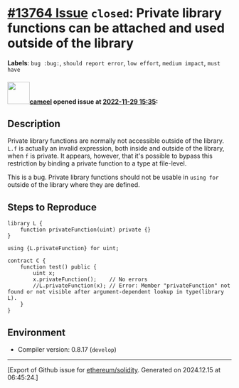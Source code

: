 # [\#13764 Issue](https://github.com/ethereum/solidity/issues/13764) `closed`: Private library functions can be attached and used outside of the library
**Labels**: `bug :bug:`, `should report error`, `low effort`, `medium impact`, `must have`


#### <img src="https://avatars.githubusercontent.com/u/137030?v=4" width="50">[cameel](https://github.com/cameel) opened issue at [2022-11-29 15:35](https://github.com/ethereum/solidity/issues/13764):

## Description
Private library functions are normally not accessible outside of the library. `L.f` is actually an invalid expression, both inside and outside of the library, when `f` is private. It appears, however, that it's possible to bypass this restriction by binding a private function to a type at file-level.

This is a bug. Private library functions should not be usable in `using for` outside of the library where they are defined.

## Steps to Reproduce
```solidity
library L {
    function privateFunction(uint) private {}
}

using {L.privateFunction} for uint;

contract C {
    function test() public {
        uint x;
        x.privateFunction();    // No errors
        //L.privateFunction(x); // Error: Member "privateFunction" not found or not visible after argument-dependent lookup in type(library L).
    }
}
```

## Environment

- Compiler version: 0.8.17 (`develop`)




-------------------------------------------------------------------------------



[Export of Github issue for [ethereum/solidity](https://github.com/ethereum/solidity). Generated on 2024.12.15 at 06:45:24.]
